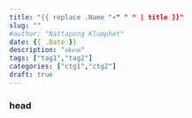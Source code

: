 ```yaml
---
title: "{{ replace .Name "-" " " | title }}"
slug: ""
#author: "Nattapong Klumphet"
date: {{ .Date }}
description: "อธิบาย"
tags: ["tag1","tag2"]
categories: ["ctg1","ctg2"]
draft: true
---
```


<!--more-->
### head
